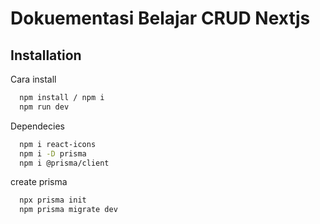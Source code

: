 
# Dokuementasi Belajar CRUD Nextjs




## Installation

Cara install

```bash
  npm install / npm i
  npm run dev
```

Dependecies

```bash
  npm i react-icons
  npm i -D prisma
  npm i @prisma/client
```

create prisma

```bash
  npx prisma init
  npm prisma migrate dev
```